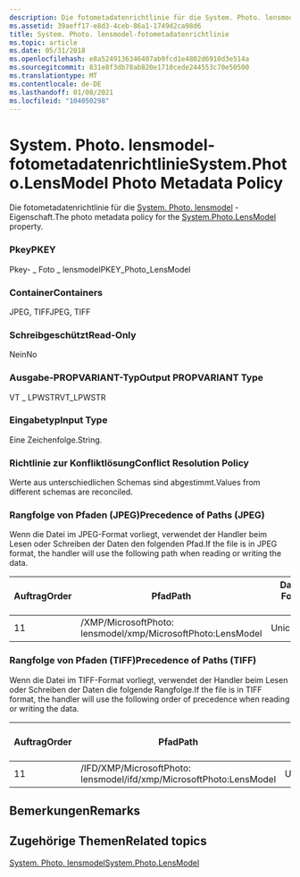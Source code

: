 ```yaml
---
description: Die fotometadatenrichtlinie für die System. Photo. lensmodel-Eigenschaft.
ms.assetid: 39aeff17-e8d3-4ceb-86a1-1749d2ca98d6
title: System. Photo. lensmodel-fotometadatenrichtlinie
ms.topic: article
ms.date: 05/31/2018
ms.openlocfilehash: e8a5249136346407ab9fcd1e4802d6910d3e514a
ms.sourcegitcommit: 831e8f3db78ab820e1710cede244553c70e50500
ms.translationtype: MT
ms.contentlocale: de-DE
ms.lasthandoff: 01/08/2021
ms.locfileid: "104050298"
---
```

# <a name="systemphotolensmodel-photo-metadata-policy"></a><span data-ttu-id="36bc3-103">System. Photo. lensmodel-fotometadatenrichtlinie</span><span class="sxs-lookup"><span data-stu-id="36bc3-103">System.Photo.LensModel Photo Metadata Policy</span></span>

<span data-ttu-id="36bc3-104">Die fotometadatenrichtlinie für die [System. Photo. lensmodel](../properties/props-system-photo-lensmodel.md) -Eigenschaft.</span><span class="sxs-lookup"><span data-stu-id="36bc3-104">The photo metadata policy for the [System.Photo.LensModel](../properties/props-system-photo-lensmodel.md) property.</span></span>

### <a name="pkey"></a><span data-ttu-id="36bc3-105">Pkey</span><span class="sxs-lookup"><span data-stu-id="36bc3-105">PKEY</span></span>

<span data-ttu-id="36bc3-106">Pkey- \_ Foto \_ lensmodel</span><span class="sxs-lookup"><span data-stu-id="36bc3-106">PKEY\_Photo\_LensModel</span></span>

### <a name="containers"></a><span data-ttu-id="36bc3-107">Container</span><span class="sxs-lookup"><span data-stu-id="36bc3-107">Containers</span></span>

<span data-ttu-id="36bc3-108">JPEG, TIFF</span><span class="sxs-lookup"><span data-stu-id="36bc3-108">JPEG, TIFF</span></span>

### <a name="read-only"></a><span data-ttu-id="36bc3-109">Schreibgeschützt</span><span class="sxs-lookup"><span data-stu-id="36bc3-109">Read-Only</span></span>

<span data-ttu-id="36bc3-110">Nein</span><span class="sxs-lookup"><span data-stu-id="36bc3-110">No</span></span>

### <a name="output-propvariant-type"></a><span data-ttu-id="36bc3-111">Ausgabe-PROPVARIANT-Typ</span><span class="sxs-lookup"><span data-stu-id="36bc3-111">Output PROPVARIANT Type</span></span>

<span data-ttu-id="36bc3-112">VT \_ LPWSTR</span><span class="sxs-lookup"><span data-stu-id="36bc3-112">VT\_LPWSTR</span></span>

### <a name="input-type"></a><span data-ttu-id="36bc3-113">Eingabetyp</span><span class="sxs-lookup"><span data-stu-id="36bc3-113">Input Type</span></span>

<span data-ttu-id="36bc3-114">Eine Zeichenfolge.</span><span class="sxs-lookup"><span data-stu-id="36bc3-114">String.</span></span>

### <a name="conflict-resolution-policy"></a><span data-ttu-id="36bc3-115">Richtlinie zur Konfliktlösung</span><span class="sxs-lookup"><span data-stu-id="36bc3-115">Conflict Resolution Policy</span></span>

<span data-ttu-id="36bc3-116">Werte aus unterschiedlichen Schemas sind abgestimmt.</span><span class="sxs-lookup"><span data-stu-id="36bc3-116">Values from different schemas are reconciled.</span></span>

### <a name="precedence-of-paths-jpeg"></a><span data-ttu-id="36bc3-117">Rangfolge von Pfaden (JPEG)</span><span class="sxs-lookup"><span data-stu-id="36bc3-117">Precedence of Paths (JPEG)</span></span>

<span data-ttu-id="36bc3-118">Wenn die Datei im JPEG-Format vorliegt, verwendet der Handler beim Lesen oder Schreiben der Daten den folgenden Pfad.</span><span class="sxs-lookup"><span data-stu-id="36bc3-118">If the file is in JPEG format, the handler will use the following path when reading or writing the data.</span></span>



| <span data-ttu-id="36bc3-119">Auftrag</span><span class="sxs-lookup"><span data-stu-id="36bc3-119">Order</span></span> | <span data-ttu-id="36bc3-120">Pfad</span><span class="sxs-lookup"><span data-stu-id="36bc3-120">Path</span></span>                          | <span data-ttu-id="36bc3-121">Datenträger Format</span><span class="sxs-lookup"><span data-stu-id="36bc3-121">Disk Format</span></span> | <span data-ttu-id="36bc3-122">Erforderlich</span><span class="sxs-lookup"><span data-stu-id="36bc3-122">Required</span></span> |
|-------|-------------------------------|-------------|----------|
| <span data-ttu-id="36bc3-123">1</span><span class="sxs-lookup"><span data-stu-id="36bc3-123">1</span></span>     | <span data-ttu-id="36bc3-124">/XMP/MicrosoftPhoto: lensmodel</span><span class="sxs-lookup"><span data-stu-id="36bc3-124">/xmp/MicrosoftPhoto:LensModel</span></span> | <span data-ttu-id="36bc3-125">Unicode</span><span class="sxs-lookup"><span data-stu-id="36bc3-125">Unicode</span></span>     | <span data-ttu-id="36bc3-126">Ja</span><span class="sxs-lookup"><span data-stu-id="36bc3-126">Yes</span></span>      |



 

### <a name="precedence-of-paths-tiff"></a><span data-ttu-id="36bc3-127">Rangfolge von Pfaden (TIFF)</span><span class="sxs-lookup"><span data-stu-id="36bc3-127">Precedence of Paths (TIFF)</span></span>

<span data-ttu-id="36bc3-128">Wenn die Datei im TIFF-Format vorliegt, verwendet der Handler beim Lesen oder Schreiben der Daten die folgende Rangfolge.</span><span class="sxs-lookup"><span data-stu-id="36bc3-128">If the file is in TIFF format, the handler will use the following order of precedence when reading or writing the data.</span></span>



| <span data-ttu-id="36bc3-129">Auftrag</span><span class="sxs-lookup"><span data-stu-id="36bc3-129">Order</span></span> | <span data-ttu-id="36bc3-130">Pfad</span><span class="sxs-lookup"><span data-stu-id="36bc3-130">Path</span></span>                              | <span data-ttu-id="36bc3-131">Datenträger Format</span><span class="sxs-lookup"><span data-stu-id="36bc3-131">Disk Format</span></span> | <span data-ttu-id="36bc3-132">Erforderlich</span><span class="sxs-lookup"><span data-stu-id="36bc3-132">Required</span></span> |
|-------|-----------------------------------|-------------|----------|
| <span data-ttu-id="36bc3-133">1</span><span class="sxs-lookup"><span data-stu-id="36bc3-133">1</span></span>     | <span data-ttu-id="36bc3-134">/IFD/XMP/MicrosoftPhoto: lensmodel</span><span class="sxs-lookup"><span data-stu-id="36bc3-134">/ifd/xmp/MicrosoftPhoto:LensModel</span></span> | <span data-ttu-id="36bc3-135">Unicode</span><span class="sxs-lookup"><span data-stu-id="36bc3-135">Unicode</span></span>     | <span data-ttu-id="36bc3-136">Ja</span><span class="sxs-lookup"><span data-stu-id="36bc3-136">Yes</span></span>      |



 

## <a name="remarks"></a><span data-ttu-id="36bc3-137">Bemerkungen</span><span class="sxs-lookup"><span data-stu-id="36bc3-137">Remarks</span></span>

## <a name="related-topics"></a><span data-ttu-id="36bc3-138">Zugehörige Themen</span><span class="sxs-lookup"><span data-stu-id="36bc3-138">Related topics</span></span>

<dl> <dt>

[<span data-ttu-id="36bc3-139">System. Photo. lensmodel</span><span class="sxs-lookup"><span data-stu-id="36bc3-139">System.Photo.LensModel</span></span>](../properties/props-system-photo-lensmodel.md)
</dt> </dl>

 

 
